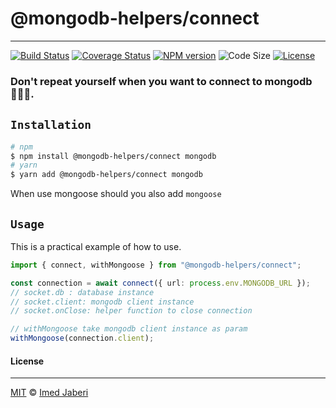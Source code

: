 # @mongodb-helpers/connect

---

[![Build Status][travis-img]][travis-url]
[![Coverage Status][coverage-img]][coverage-url]
[![NPM version][npm-badge]][npm-url]
![Code Size][code-size-badge]
[![License][license-badge]][license-url]

<!-- ***************** -->

[travis-img]: https://travis-ci.com/mongodb-helpers/connect.svg?branch=master
[travis-url]: https://travis-ci.com/mongodb-helpers/connect
[coverage-img]: https://coveralls.io/repos/github/mongodb-helpers/connect/badge.svg?branch=master
[coverage-url]: https://coveralls.io/github/mongodb-helpers/connect?branch=master
[npm-badge]: https://img.shields.io/npm/v/@mongodb-helpers/connect.svg?style=flat
[npm-url]: https://www.npmjs.com/package/@mongodb-helpers/connect
[license-badge]: https://img.shields.io/badge/license-MIT-green.svg?style=flat
[license-url]: https://github.com/mongodb-helpers/connect/blob/master/LICENSE
[code-size-badge]: https://img.shields.io/github/languages/code-size/mongodb-helpers/connect
[pr-welcoming-badge]: https://img.shields.io/badge/PRs-welcome-brightgreen.svg?style=flat

<!-- ***************** -->

### Don't repeat yourself when you want to connect to mongodb 🧚🏻‍♂️.

## `Installation`

```bash
# npm
$ npm install @mongodb-helpers/connect mongodb
# yarn
$ yarn add @mongodb-helpers/connect mongodb
```

When use mongoose should you also add `mongoose`

## `Usage`

This is a practical example of how to use.

```typescript
import { connect, withMongoose } from "@mongodb-helpers/connect";

const connection = await connect({ url: process.env.MONGODB_URL });
// socket.db : database instance
// socket.client: mongodb client instance
// socket.onClose: helper function to close connection

// withMongoose take mongodb client instance as param
withMongoose(connection.client);
```

#### License

---

[MIT](LICENSE) &copy; [Imed Jaberi](https://github.com/3imed-jaberi)
